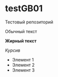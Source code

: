 # testGB01
Тестовый репозиторий

Обычный текст

**Жирный текст**

*Курсив*

* Элемент 1
* Элемент 2
* Элемент 3
